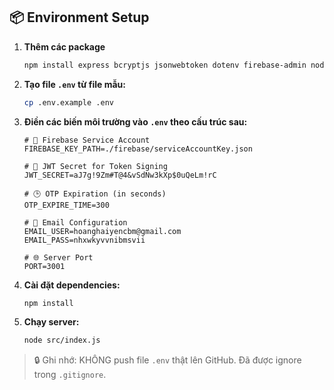 ## 📦 Environment Setup
1. **Thêm các package**
   ```bash
   npm install express bcryptjs jsonwebtoken dotenv firebase-admin nodemailer  
   ```

2. **Tạo file `.env` từ file mẫu:**

   ```bash
   cp .env.example .env
   ```

3. **Điền các biến môi trường vào `.env` theo cấu trúc sau:**

   ```env
   # 🔐 Firebase Service Account
   FIREBASE_KEY_PATH=./firebase/serviceAccountKey.json

   # 🔑 JWT Secret for Token Signing
   JWT_SECRET=aJ7g!9Zm#T@4&vSdNw3kXp$0uQeLm!rC

   # 🕒 OTP Expiration (in seconds)
   OTP_EXPIRE_TIME=300

   # 📧 Email Configuration
   EMAIL_USER=hoanghaiyencbm@gmail.com
   EMAIL_PASS=nhxwkyvvnibmsvii

   # 🌐 Server Port
   PORT=3001

4. **Cài đặt dependencies:**

   ```bash
   npm install
   ```

5. **Chạy server:**

   ```bash
   node src/index.js
   ```

> 🔒 Ghi nhớ: KHÔNG push file `.env` thật lên GitHub. Đã được ignore trong `.gitignore`.
